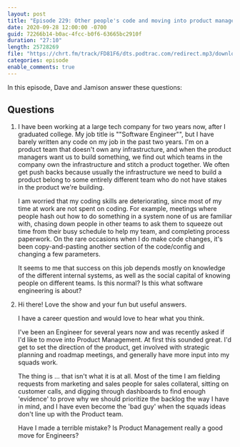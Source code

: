 ```yaml
---
layout: post
title: "Episode 229: Other people's code and moving into product management"
date: 2020-09-28 12:00:00 -0700
guid: 72266b14-b0ac-4fcc-b0f6-63665bc2910f
duration: "27:10"
length: 25728269
file: "https://chrt.fm/track/FD81F6/dts.podtrac.com/redirect.mp3/download.softskills.audio/sse-229.mp3"
categories: episode
enable_comments: true
---
```


In this episode, Dave and Jamison answer these questions:

## Questions

1. I have been working at a large tech company for two years now, after I graduated college. My job title is ""Software Engineer"", but I have barely written any code on my job in the past two years. I'm on a product team that doesn't own any infrastructure, and when the product managers want us to build something, we find out which teams in the company own the infrastructure and stitch a product together. We often get push backs because usually the infrastructure we need to build a product belong to some entirely different team who do not have stakes in the product we're building.
   
   I am worried that my coding skills are deteriorating, since most of my time at work are not spent on coding. For example, meetings where people hash out how to do something in a system none of us are familiar with,  chasing down people in other teams to ask them to squeeze out time from their busy schedule to help my team, and completing process paperwork. On the rare occasions when I do make code changes, it's been copy-and-pasting another section of the code/config and changing a few parameters.
   
   It seems to me that success on this job depends mostly on knowledge of the different internal systems, as well as the social capital of knowing people on different teams. Is this normal? Is this what software engineering is about?


2. Hi there! Love the show and your fun but useful answers.
   
   I have a career question and would love to hear what you think.
   
   I've been an Engineer for several years now and was recently asked if I'd like to move into Product Management. At first this sounded great. I'd get to set the direction of the product, get involved with strategic planning and roadmap meetings, and generally have more input into my squads work.
   
   The thing is ... that isn't what it is at all. Most of the time I am fielding requests from marketing and sales people for sales collateral, sitting on customer calls, and digging through dashboards to find enough 'evidence' to prove why we should prioritize the backlog the way I have in mind, and I have even become the 'bad guy' when the squads ideas don't line up with the Product team.
   
   Have I made a terrible mistake? Is Product Management really a good move for Engineers?
